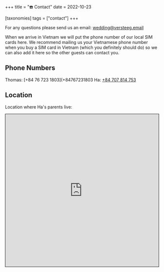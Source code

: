 +++
title = "☎️ Contact"
date = 2022-10-23

[taxonomies]
tags = ["contact"]
+++

For any questions please send us an email: [wedding@versteeg.email](mailto:wedding@versteeg.email)

When we arrive in Vietnam we will put the phone number of our local SIM cards here. We recommend mailing us your Vietnamese phone number when you buy a SIM card in Vietnam (which you definitely should do) so we can also add it here so the other guests can contact you.

## Phone Numbers

Thomas: [+84 76 723 1803](+84767231803
Ha: [+84 707 814 753](+84707814753)

## Location

Location where Ha's parents live:

<iframe width="100%" height="500" frameborder="0" scrolling="no" src="https://www.openstreetmap.org/export/embed.html?bbox=106.61738455295564%2C10.786633829484384%2C106.61924600601198%2C10.788507178461499&amp;layer=mapnik&amp;marker=10.787570505431754%2C106.6183152794838" style="border: 1px solid black"></iframe>
